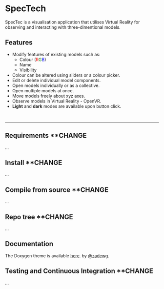 
# SpecTech

SpecTec is a visualisation application that utilises Virtual Reality for observing and interacting with three-dimentional models.


## Features

* Modify features of existing models such as:
	- Colour (<span style="color:red">R</span><span style="color:green">G</span><span style="color:blue">B</span>)
	- Name
	- Visibility
* Colour can be altered using sliders or a colour picker.
* Edit or delete individual model components.
* Open models individually or as a collective.
* Open multiple models at once.
* Move models freely about xyz axes.
* Observe models in Virtual Reality - OpenVR.
* **Light** and **dark** modes are available upon button click.

&nbsp;

---


## Requirements **CHANGE

...


## Install **CHANGE

...


## Compile from source **CHANGE

...


## Repo tree **CHANGE

...


## Documentation
The Doxygen theme is available [here](https://jothepro.github.io/doxygen-awesome-css/index.html).  by [@zadewg](https://github.com/zadewg).


## Testing and Continuous Integration **CHANGE

...